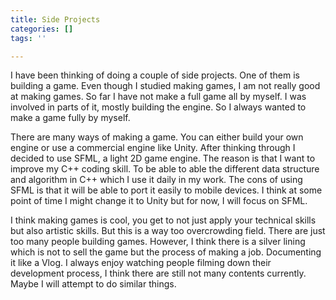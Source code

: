 ```yaml
---
title: Side Projects
categories: []
tags: ''

---
```

I have been thinking of doing a couple of side projects. One of them is building a game. Even though I studied making games, I am not really good at making games. So far I have not make a full game all by myself. I was involved in parts of it, mostly building the engine. So I always wanted to make a game fully by myself. 

There are many ways of making a game. You can either build your own engine or use a commercial engine like Unity. After thinking through I decided to use SFML, a light 2D game engine. The reason is that I want to improve my C++ coding skill. To be able to able the different data structure and algorithm in C++ which I use it daily in my work. The cons of using SFML is that it will be able to port it easily to mobile devices. I think at some point of time I might change it to Unity but for now, I will focus on SFML. 

I think making games is cool, you get to not just apply your technical skills but also artistic skills. But this is a way too overcrowding field. There are just too many people building games. However, I think there is a silver lining which is not to sell the game but the process of making a job. Documenting it like a Vlog. I always enjoy watching people filming down their development process, I think there are still not many contents currently. Maybe I will attempt to do similar things. 